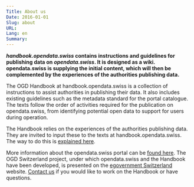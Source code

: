 ```yaml
---
Title: About us
Date: 2016-01-01
Slug: about
URL:
Lang: en
Summary:
---
```


**_handbook.opendata.swiss_ contains instructions and guidelines for publishing data on _opendata.swiss_. It is designed as a wiki. opendata.swiss is supplying the initial content, which will then be complemented by the experiences of the authorities publishing data.**

The OGD Handbook at handbook.opendata.swiss is a collection of instructions to assist authorities in publishing their data. It also includes existing guidelines such as the metadata standard for the portal catalogue. The texts follow the order of activities required for the publication on opendata.swiss, from identifying potential open data to support for users during operation.

The Handbook relies on the experiences of the authorities publishing data. They are invited to input these to the texts at handbook.opendata.swiss. The way to do this is [explained here](/en/pages/contribute).

More information about the opendata.swiss portal can be [found here](https://opendata.swiss/en/about/). The OGD Switzerland project, under which opendata.swiss and the Handbook have been developed, is presented on the [egovernment Switzerland](https://www.egovernment.ch/en/umsetzung/e-government-schweiz-2008-2015/open-government-data-schweiz/) website. [Contact us](http://opendata.swiss/en/contact/) if you would like to work on the Handbook or have questions.
